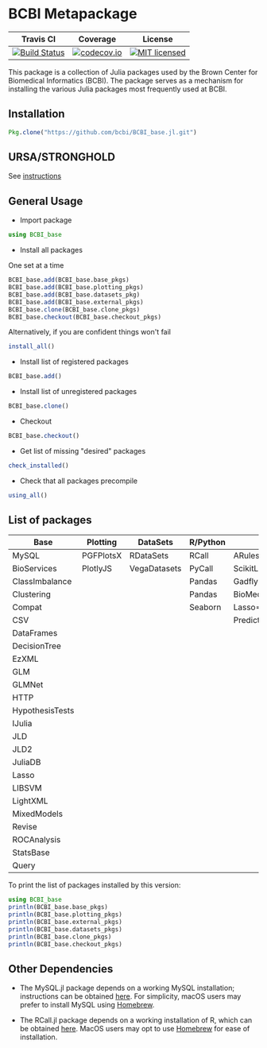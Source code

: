 # BCBI Metapackage

| Travis CI | Coverage | License |
|-----------|----------|---------|
|[![Build Status](https://travis-ci.org/bcbi/BCBI_base.jl.svg?branch=master)](https://travis-ci.org/bcbi/BCBI_base.jl)|[![codecov.io](http://codecov.io/github/bcbi/BCBI_base.jl/coverage.svg?branch=master)](http://codecov.io/githubbcbi/BCBI_base.jl?branch=master)|[![MIT licensed](https://img.shields.io/badge/license-MIT-blue.svg)](https://raw.githubusercontent.com/bcbi/BCBI_base.jl/bcbi_v0.0.0/LICENSE.md)|

This package is a collection of Julia packages used by the Brown Center for Biomedical Informatics (BCBI). The package serves as a mechanism for installing the various Julia packages most frequently used at BCBI.


## Installation

```julia
Pkg.clone("https://github.com/bcbi/BCBI_base.jl.git")
```

## URSA/STRONGHOLD

See [instructions](https://github.com/bcbi/BCBI_base.jl/blob/master/STRONGHOLD.md)

## General Usage

* Import package

```julia
using BCBI_base
```

* Install all packages

One set at a time
```julia
BCBI_base.add(BCBI_base.base_pkgs)
BCBI_base.add(BCBI_base.plotting_pkgs)
BCBI_base.add(BCBI_base.datasets_pkg)
BCBI_base.add(BCBI_base.external_pkgs)
BCBI_base.clone(BCBI_base.clone_pkgs)
BCBI_base.checkout(BCBI_base.checkout_pkgs)
```

Alternatively, if you are confident things won't fail
```julia
install_all()
````

* Install list of registered packages

```julia
BCBI_base.add()
```

* Install list of unregistered packages

```julia
BCBI_base.clone()
```

* Checkout

```julia
BCBI_base.checkout()
```

* Get list of missing "desired" packages

```julia
check_installed()
```

* Check that all packages precompile

```julia
using_all()
```

## List of packages

| Base | Plotting | DataSets | R/Python | Cloned
|------------|--------------|---------------------|---------------------|---------------------|
|MySQL|PGFPlotsX|RDataSets|RCall|ARules=>https://github.com/bcbi/ARules.jl|
|BioServices|PlotlyJS|VegaDatasets|PyCall|ScikitLearn=>https://github.com/cstjean/ScikitLearn.jl.git|
|ClassImbalance|||Pandas|Gadfly=>https://github.com/GiovineItalia/Gadfly.jl.git|
|Clustering|||Pandas|BioMedQuery=>https://github.com/bcbi/BioMedQuery.jl.git|
|Compat|||Seaborn|Lasso=>https://github.com/simonster/Lasso.jl.git|
|CSV||||PredictMD=>https://github.com/bcbi/PredictMD.jl|
|DataFrames|||||
|DecisionTree|||||
|EzXML|||||
|GLM|||||
|GLMNet|||||
|HTTP|||||
|HypothesisTests|||||
|IJulia|||||
|JLD|||||
|JLD2|||||
|JuliaDB|||||
|Lasso|||||
|LIBSVM|||||
|LightXML|||||
|MixedModels|||||
|Revise|||||
|ROCAnalysis|||||
|StatsBase|||||
|Query|||||


To print the list of packages installed by this version:


```julia
using BCBI_base
println(BCBI_base.base_pkgs)
println(BCBI_base.plotting_pkgs)
println(BCBI_base.external_pkgs)
println(BCBI_base.datasets_pkgs)
println(BCBI_base.clone_pkgs)
println(BCBI_base.checkout_pkgs)
```


## Other Dependencies
* The MySQL.jl package depends on a working MySQL installation; instructions can be obtained [here](https://dev.mysql.com/doc/refman/5.7/en/installing.html). For simplicity, macOS users may prefer to install MySQL using [Homebrew](https://brew.sh/).

* The RCall.jl package depends on a working installation of R, which can be obtained [here](https://www.r-project.org/). MacOS users may opt to use [Homebrew](https://brew.sh/) for ease of installation.
